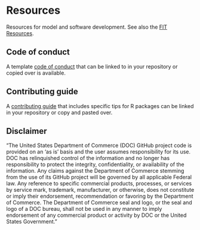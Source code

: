 # Resources
Resources for model and software development. See also the [FIT Resources](https://noaa-fisheries-integrated-toolbox.github.io/resources/).

## Code of conduct

A template [code of conduct](CODE_OF_CONDUCT.md) that can be linked to in your repository or copied over is available.

## Contributing guide

A [contributing guide](CONTRIBUTING.md) that includes specific tips for R packages can be linked in your repository or copy and pasted over.

## Disclaimer
“The United States Department of Commerce (DOC) GitHub project code is provided on an ‘as is’ basis and the user assumes responsibility for its use. DOC has relinquished control of the information and no longer has responsibility to protect the integrity, confidentiality, or availability of the information. Any claims against the Department of Commerce stemming from the use of its GitHub project will be governed by all applicable Federal law. Any reference to specific commercial products, processes, or services by service mark, trademark, manufacturer, or otherwise, does not constitute or imply their endorsement, recommendation or favoring by the Department of Commerce. The Department of Commerce seal and logo, or the seal and logo of a DOC bureau, shall not be used in any manner to imply endorsement of any commercial product or activity by DOC or the United States Government.”
